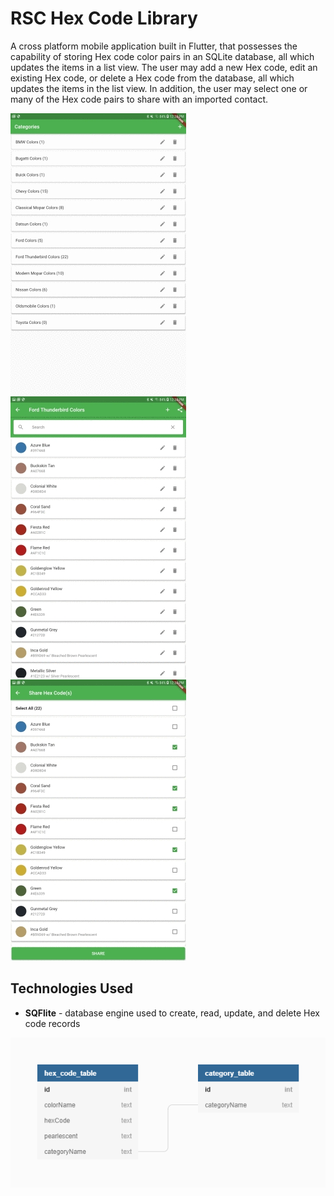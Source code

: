 # RSC Hex Code Library
A cross platform mobile application built in Flutter, that possesses the capability of storing Hex code color pairs in an SQLite database, all which updates the items in a list view. The user may add a new Hex code, edit an existing Hex code, or delete a Hex code from the database, all which updates the items in the list view. In addition, the user may select one or many of the Hex code pairs to share with an imported contact.

![Category Management](images/categories.jpg?raw=true "Creating, Editing, and Deleting Categories")
![Hex Code Management](images/hex_codes.jpg?raw=true "Creating, Editing, and Deleting Hex Codes")
![Hex Code Sharing](images/sharing.jpg?raw=true "Sharing Hex Codes")

## Technologies Used
* **SQFlite** - database engine used to create, read, update, and delete Hex code records

![Database Schema](images/schema.png?raw=true "Database Schema")
